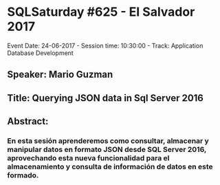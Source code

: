 # SQLSaturday #625 - El Salvador 2017
Event Date: 24-06-2017 - Session time: 10:30:00 - Track: Application  Database Development
## Speaker: Mario Guzman
## Title: Querying JSON data in Sql Server 2016
## Abstract:
### En esta sesión aprenderemos como consultar, almacenar y manipular datos en formato JSON desde SQL Server 2016, aprovechando esta nueva funcionalidad para el almacenamiento y consulta de información de datos en este formado.
